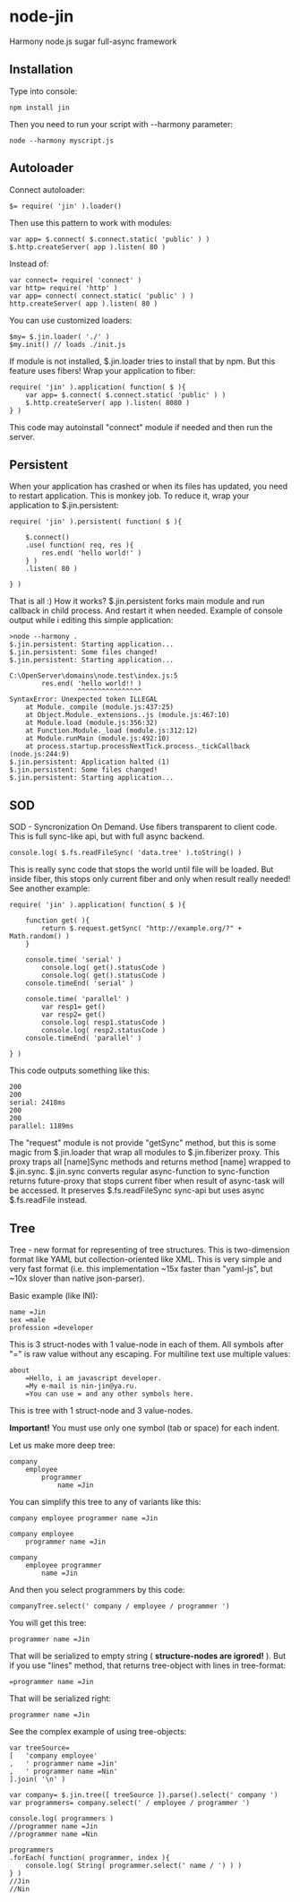 node-jin
========

Harmony node.js sugar full-async framework

Installation
------------

Type into console:

    npm install jin

Then you need to run your script with --harmony parameter:

    node --harmony myscript.js


Autoloader
----------

Connect autoloader:

    $= require( 'jin' ).loader()

Then use this pattern to work with modules:

    var app= $.connect( $.connect.static( 'public' ) )
    $.http.createServer( app ).listen( 80 )

Instead of:

    var connect= require( 'connect' )
    var http= require( 'http' )
    var app= connect( connect.static( 'public' ) )
    http.createServer( app ).listen( 80 )

You can use customized loaders:

    $my= $.jin.loader( './' )
    $my.init() // loads ./init.js

If module is not installed, $.jin.loader tries to install that by npm. But this feature uses fibers!
Wrap your application to fiber:
    
    require( 'jin' ).application( function( $ ){
        var app= $.connect( $.connect.static( 'public' ) )
        $.http.createServer( app ).listen( 8080 )
    } )

This code may autoinstall "connect" module if needed and then run the server.


Persistent
-------------------

When your application has crashed or when its files has updated, you need to restart application. This is monkey job. To reduce it, wrap your application to $.jin.persistent:

	require( 'jin' ).persistent( function( $ ){
		
		$.connect()
		.use( function( req, res ){
			res.end( 'hello world!' )
		} )
		.listen( 80 )
		
	} )

That is all :) How it works? $.jin.persistent forks main module and run callback in child process. And restart it when needed. Example of console output while i editing this simple application:

	>node --harmony .
	$.jin.persistent: Starting application...
	$.jin.persistent: Some files changed!
	$.jin.persistent: Starting application...
	
	C:\OpenServer\domains\node.test\index.js:5
			res.end( 'hello world!! )
					 ^^^^^^^^^^^^^^^^
	SyntaxError: Unexpected token ILLEGAL
		at Module._compile (module.js:437:25)
		at Object.Module._extensions..js (module.js:467:10)
		at Module.load (module.js:356:32)
		at Function.Module._load (module.js:312:12)
		at Module.runMain (module.js:492:10)
		at process.startup.processNextTick.process._tickCallback (node.js:244:9)
	$.jin.persistent: Application halted (1)
	$.jin.persistent: Some files changed!
	$.jin.persistent: Starting application...


SOD
---

SOD - Syncronization On Demand. Use fibers transparent to client code. This is full sync-like api, but with full async backend.

	console.log( $.fs.readFileSync( 'data.tree' ).toString() )

This is really sync code that stops the world until file will be loaded. But inside fiber, this stops only current fiber and only when result really needed! See another example:

	require( 'jin' ).application( function( $ ){
		
		function get( ){
			return $.request.getSync( "http://example.org/?" + Math.random() )
		}
		
		console.time( 'serial' )
			console.log( get().statusCode )
			console.log( get().statusCode )
		console.timeEnd( 'serial' )
		
		console.time( 'parallel' )
			var resp1= get()
			var resp2= get()
			console.log( resp1.statusCode )
			console.log( resp2.statusCode )
		console.timeEnd( 'parallel' )
		
	} )

This code outputs something like this:

	200
	200
	serial: 2418ms
	200
	200
	parallel: 1189ms

The "request" module is not provide "getSync" method, but this is some magic from $.jin.loader that wrap all modules to $.jin.fiberizer proxy. This proxy traps all [name]Sync methods and returns method [name] wrapped to $.jin.sync. $.jin.sync converts regular async-function to sync-function returns future-proxy that stops current fiber when result of async-task will be accessed. It preserves $.fs.readFileSync sync-api but uses async $.fs.readFile instead.


Tree
----

Tree - new format for representing of tree structures. This is two-dimension format like YAML but collection-oriented like XML. This is very simple and very fast format (i.e. this implementation ~15x faster than "yaml-js", but ~10x slover than native json-parser). 

Basic example (like INI):

	name =Jin
	sex =male
	profession =developer

This is 3 struct-nodes with 1 value-node in each of them.
All symbols after "=" is raw value without any escaping. For multiline text use multiple values:

	about
		=Hello, i am javascript developer.
		=My e-mail is nin-jin@ya.ru.
		=You can use = and any other symbols here.

This is tree with 1 struct-node and 3 value-nodes.

**Important!** You must use only one symbol (tab or space) for each indent.

Let us make more deep tree:

	company
		employee
			programmer
				name =Jin

You can simplify this tree to any of variants like this:

	company employee programmer name =Jin
    
	company employee
		programmer name =Jin
    
    company
		employee programmer
			name =Jin

And then you select programmers by this code:

	companyTree.select(' company / employee / programmer ')

You will get this tree:

	programmer name =Jin

That will be serialized to empty string ( **structure-nodes are igrored!** ).
But if you use "lines" method, that returns tree-object with lines in tree-format:

	=programmer name =Jin

That will be serialized right:

	programmer name =Jin

See the complex example of using tree-objects:

	var treeSource=
	[	'company employee'
	,	' programmer name =Jin'
	,	' programmer name =Nin'
	].join( '\n' )
	
	var company= $.jin.tree([ treeSource ]).parse().select(' company ')
	var programmers= company.select(' / employee / programmer ')
	
	console.log( programmers )
	//programmer name =Jin
	//programmer name =Nin
	
	programmers
	.forEach( function( programmer, index ){
		console.log( String( programmer.select(' name / ') ) )
	} )
	//Jin
	//Nin

